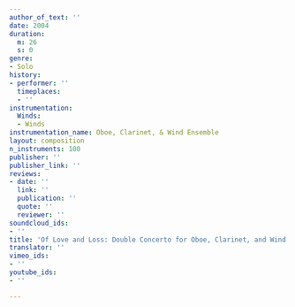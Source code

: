 ```yaml
---
author_of_text: ''
date: 2004
duration:
  m: 26
  s: 0
genre:
- Solo
history:
- performer: ''
  timeplaces:
  - ''
instrumentation:
  Winds:
  - Winds
instrumentation_name: Oboe, Clarinet, & Wind Ensemble
layout: composition
n_instruments: 100
publisher: ''
publisher_link: ''
reviews:
- date: ''
  link: ''
  publication: ''
  quote: ''
  reviewer: ''
soundcloud_ids:
- ''
title: 'Of Love and Loss: Double Concerto for Oboe, Clarinet, and Wind Ensemble'
translator: ''
vimeo_ids:
- ''
youtube_ids:
- ''

---
```

